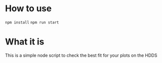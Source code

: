 # How to use

`npm install` `npm run start`

# What it is

This is a simple node script to check the best fit for your plots on the HDDS

